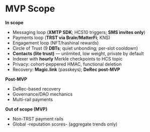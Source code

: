 # MVP Scope

**In scope**
- Messaging loop (**XMTP SDK**; HCS10 triggers; **SMS invites only**)
- Payments loop (**TRST via Brale/MatterFi**; KNS)
- Engagement loop (NFT/hashinal rewards)
- Circle of Trust (9 **DBTs**; quiet unbonding; per-slot cooldown)
- **Contacts (lite trust)** — unlimited, low weight, private by default
- Indexer with **hourly** Merkle checkpoints to HCS topic
- Privacy: cohort-peppered HMAC, functional deletion
- Recovery: **Magic.link** (passkeys); **DeRec post-MVP**

**Post-MVP**
- DeRec-based recovery
- Governance/DAO mechanics
- Multi-rail payments

**Out of scope (MVP)**
- Non-TRST payment rails
- Global -reputation scores- (aggregate trends only)

